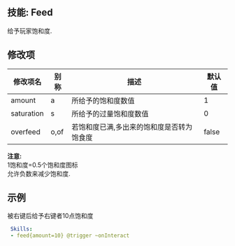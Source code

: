 技能: Feed
--------------------------

给予玩家饱和度.

修改项
----------

| 修改项名 | 别称    | 描述                                                                                                    | 默认值 |
|-----------|------------|----------------------------------------------------------------------------------------------------------------|---------------|
| amount     | a       | 所给予的饱和度数值     | 1       |
| saturation | s       | 所给予的过量饱和度数值 | 0       |
| overfeed   | o,of    | 若饱和度已满,多出来的饱和度是否转为饱食度         | false   |

**注意:**  
1饱和度=0.5个饱和度图标  
允许负数来减少饱和度.

  

示例
----------

被右键后给予右键者10点饱和度
```yaml
 Skills:
 - feed{amount=10} @trigger ~onInteract
```